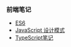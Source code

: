 <!--
 * @Description: In User Settings Edit
 * @Author: your name
 * @Date: 2019-07-31 01:03:55
 * @LastEditTime: 2019-10-01 17:18:55
 * @LastEditors: Please set LastEditors
 -->

### 前端笔记
- [ES6](/ES6/)
- [JavaScript 设计模式](/JsPattern/)
- [TypeScript笔记](/TypeScript/)

